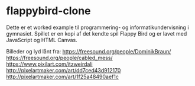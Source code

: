 # flappybird-clone
Dette er et worked example til programmering- og informatikundervisning i gymnasiet. Spillet er en kopi af det kendte spil Flappy Bird og er lavet med JavaScript og HTML Canvas.

Billeder og lyd lånt fra:
https://freesound.org/people/DominikBraun/
https://freesound.org/people/cabled_mess/
https://www.pixilart.com/itzweirdali
http://pixelartmaker.com/art/dd7ced43d912170
http://pixelartmaker.com/art/1f25a48490aef1c

